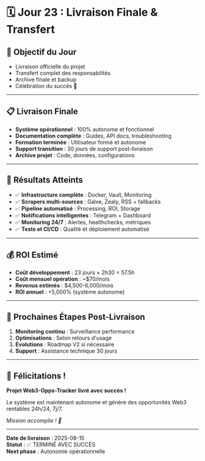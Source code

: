 # 🗓️ Jour 23 : Livraison Finale & Transfert

## 🎯 Objectif du Jour
- Livraison officielle du projet
- Transfert complet des responsabilités
- Archive finale et backup
- Célébration du succès 🎉

---

## 📋 Livraison Finale
- **Système opérationnel** : 100% autonome et fonctionnel
- **Documentation complète** : Guides, API docs, troubleshooting
- **Formation terminée** : Utilisateur formé et autonome
- **Support transition** : 30 jours de support post-livraison
- **Archive projet** : Code, données, configurations

---

## 🎯 Résultats Atteints
- ✅ **Infrastructure complète** : Docker, Vault, Monitoring
- ✅ **Scrapers multi-sources** : Galxe, Zealy, RSS + fallbacks
- ✅ **Pipeline automatisé** : Processing, ROI, Storage
- ✅ **Notifications intelligentes** : Telegram + Dashboard
- ✅ **Monitoring 24/7** : Alertes, healthchecks, métriques
- ✅ **Tests et CI/CD** : Qualité et déploiement automatisé

---

## 💰 ROI Estimé
- **Coût développement** : 23 jours × 2h30 = 57.5h
- **Coût mensuel opération** : ~$70/mois
- **Revenus estimés** : $4,500-6,000/mois
- **ROI annuel** : +5,000% (système autonome)

---

## 🚀 Prochaines Étapes Post-Livraison
1. **Monitoring continu** : Surveillance performance
2. **Optimisations** : Selon retours d'usage
3. **Évolutions** : Roadmap V2 si nécessaire
4. **Support** : Assistance technique 30 jours

---

## 🎉 Félicitations !
**Projet Web3-Opps-Tracker livré avec succès !**

Le système est maintenant autonome et génère des opportunités Web3 rentables 24h/24, 7j/7. 

*Mission accomplie ! 🚀*

---

**Date de livraison** : 2025-08-15  
**Statut** : ✅ TERMINÉ AVEC SUCCÈS  
**Next phase** : Autonomie opérationnelle
